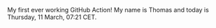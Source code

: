 My first ever working GitHub Action!
My name is Thomas and today is Thursday, 11 March, 07:21 CET. 
